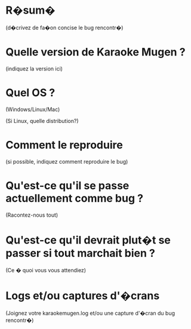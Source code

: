 # R�sum�

(d�crivez de fa�on concise le bug rencontr�)

# Quelle version de Karaoke Mugen ?

(indiquez la version ici)

# Quel OS ?

(Windows/Linux/Mac)

(Si Linux, quelle distribution?)

# Comment le reproduire

(si possible, indiquez comment reproduire le bug)

# Qu'est-ce qu'il se passe actuellement comme bug ?

(Racontez-nous tout)

# Qu'est-ce qu'il devrait plut�t se passer si tout marchait bien ?

(Ce � quoi vous vous attendiez)

# Logs et/ou captures d'�crans

(Joignez votre karaokemugen.log et/ou une capture d'�cran du bug rencontr�)
